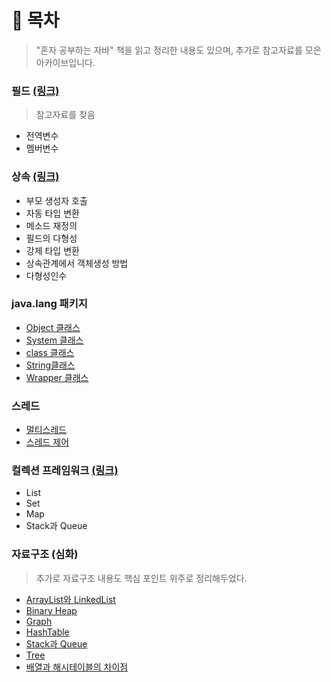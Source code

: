 # 📌 목차
> "혼자 공부하는 자바" 책을 읽고 정리한 내용도 있으며, 추가로 참고자료를 모은 아카이브입니다. <br>

### 필드 [(링크)](https://blog.naver.com/heartflow89/220956313502)
> 참고자료를 찾음
+ 전역변수
+ 멤버변수

### 상속 [(링크)](https://github.com/Kim-Gyuri/studying_programming_archive/blob/main/%EC%9E%90%EB%B0%94/%EC%83%81%EC%86%8D.md)
+ 부모 생성자 호출
+ 자동 타입 변환
+ 메소드 재정의
+ 필드의 다형성
+ 강제 타입 변환
+ 상속관계에서 객체생성 방법
+ 다형성인수

### java.lang 패키지
+ [Object 클래스](https://github.com/Kim-Gyuri/studying_programming_archive/blob/main/%EC%9E%90%EB%B0%94/Object%20%ED%81%B4%EB%9E%98%EC%8A%A4.md)
+ [System 클래스](https://github.com/Kim-Gyuri/studying_programming_archive/blob/main/%EC%9E%90%EB%B0%94/System%20%ED%81%B4%EB%9E%98%EC%8A%A4.md)
+ [class 클래스](https://github.com/Kim-Gyuri/studying_programming_archive/blob/main/%EC%9E%90%EB%B0%94/Class%20%ED%81%B4%EB%9E%98%EC%8A%A4.md)
+  [String클래스](https://github.com/Kim-Gyuri/studying_programming_archive/blob/main/%EC%9E%90%EB%B0%94/String%ED%81%B4%EB%9E%98%EC%8A%A4.md)
+  [Wrapper 클래스](https://github.com/Kim-Gyuri/studying_programming_archive/blob/main/%EB%A9%B4%EC%A0%91/JAVA.md#wrapper-class)

### 스레드
+ [멀티스레드](https://github.com/Kim-Gyuri/studying_programming_archive/blob/main/%EC%9E%90%EB%B0%94/%EB%A9%80%ED%8B%B0%20%EC%8A%A4%EB%A0%88%EB%93%9C.md)
+ [스레드 제어](https://github.com/Kim-Gyuri/studying_programming_archive/blob/main/%EC%9E%90%EB%B0%94/%EC%8A%A4%EB%A0%88%EB%93%9C%20%EC%A0%9C%EC%96%B4.md)

### 컬렉션 프레임워크 [(링크)](https://github.com/Kim-Gyuri/studying_programming_archive/blob/main/%EC%9E%90%EB%B0%94/%EC%BB%AC%EB%A0%89%EC%85%98.md)
+ List
+ Set
+ Map
+ Stack과 Queue

### 자료구조 (심화)
> 추가로 자료구조 내용도 핵심 포인트 위주로 정리해두었다.
+ [ArrayList와 LinkedList](https://github.com/Kim-Gyuri/studying_programming_archive/blob/main/%EC%9E%90%EB%B0%94/%EC%9E%90%EB%A3%8C%EA%B5%AC%EC%A1%B0/ArrayList%EC%99%80%20LinkedList.md)
+ [Binary Heap](https://github.com/Kim-Gyuri/studying_programming_archive/blob/main/%EC%9E%90%EB%B0%94/%EC%9E%90%EB%A3%8C%EA%B5%AC%EC%A1%B0/Binary%20Heap.md)
+ [Graph](https://github.com/Kim-Gyuri/studying_programming_archive/blob/main/%EC%9E%90%EB%B0%94/%EC%9E%90%EB%A3%8C%EA%B5%AC%EC%A1%B0/Graph.md)
+ [HashTable](https://github.com/Kim-Gyuri/studying_programming_archive/blob/main/%EC%9E%90%EB%B0%94/%EC%9E%90%EB%A3%8C%EA%B5%AC%EC%A1%B0/HashTable.md)
+ [Stack과 Queue](https://github.com/Kim-Gyuri/studying_programming_archive/blob/main/%EC%9E%90%EB%B0%94/%EC%9E%90%EB%A3%8C%EA%B5%AC%EC%A1%B0/Stack%EA%B3%BC%20Queue.md)
+ [Tree](https://github.com/Kim-Gyuri/studying_programming_archive/blob/main/%EC%9E%90%EB%B0%94/%EC%9E%90%EB%A3%8C%EA%B5%AC%EC%A1%B0/Tree.md)
+ [배열과 해시테이블의 차이점](https://github.com/Kim-Gyuri/studying_programming_archive/blob/main/%EC%9E%90%EB%B0%94/%EC%9E%90%EB%A3%8C%EA%B5%AC%EC%A1%B0/%EB%B0%B0%EC%97%B4%EA%B3%BC%20%ED%95%B4%EC%8B%9C%ED%83%9C%EC%9D%B4%EB%B8%94%EC%9D%98%20%EC%B0%A8%EC%9D%B4%EC%A0%90.md)



